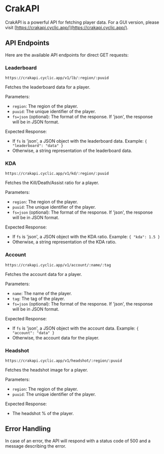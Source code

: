 # CrakAPI

CrakAPI is a powerful API for fetching player data. 
For a GUI version, please visit [https://crakapi.cyclic.app/](https://crakapi.cyclic.app/).

## API Endpoints

Here are the available API endpoints for direct GET requests:



### Leaderboard

`https://crakapi.cyclic.app/v1/lb/:region/:puuid`

Fetches the leaderboard data for a player.

Parameters:
- `region`: The region of the player.
- `puuid`: The unique identifier of the player.
- `fs=json` (optional): The format of the response. If 'json', the response will be in JSON format.

Expected Response:
- If `fs` is 'json', a JSON object with the leaderboard data. Example: `{ "leaderboard": "data" }`
- Otherwise, a string representation of the leaderboard data.

### KDA

`https://crakapi.cyclic.app/v1/kd/:region/:puuid`

Fetches the Kill/Death/Assist ratio for a player.

Parameters:
- `region`: The region of the player.
- `puuid`: The unique identifier of the player.
- `fs=json` (optional): The format of the response. If 'json', the response will be in JSON format.

Expected Response:
- If `fs` is 'json', a JSON object with the KDA ratio. Example: `{ "kda": 1.5 }`
- Otherwise, a string representation of the KDA ratio.

### Account

`https://crakapi.cyclic.app/v1/account/:name/:tag`

Fetches the account data for a player.

Parameters:
- `name`: The name of the player.
- `tag`: The tag of the player.
- `fs=json` (optional): The format of the response. If 'json', the response will be in JSON format.

Expected Response:
- If `fs` is 'json', a JSON object with the account data. Example: `{ "account": "data" }`
- Otherwise, the account data for the player.

### Headshot

`https://crakapi.cyclic.app/v1/headshot/:region/:puuid`

Fetches the headshot image for a player.

Parameters:
- `region`: The region of the player.
- `puuid`: The unique identifier of the player.

Expected Response:
- The headshot % of the player.




## Error Handling

In case of an error, the API will respond with a status code of 500 and a message describing the error.
